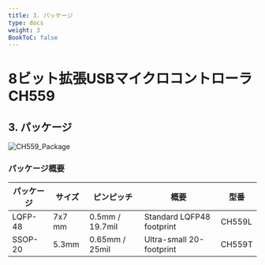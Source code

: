 ```yaml
---
title: 3. パッケージ
type: docs
weight: 3
BookToC: false
---
```


# 8ビット拡張USBマイクロコントローラCH559

## 3. パッケージ

![CH559_Package](/docs/3-package/images/package.png "CH559 Package")

### パッケージ概要
| パッケージ | サイズ | ピンピッチ | 概要 | 型番 |
|---------|---------------|-------------|---------------------|----------|
| LQFP-48 | 7x7 mm | 0.5mm / 19.7mil | Standard LQFP48 footprint | CH559L |
| SSOP-20 | 5.3mm | 0.65mm / 25mil | Ultra-small 20-footprint | CH559T |
